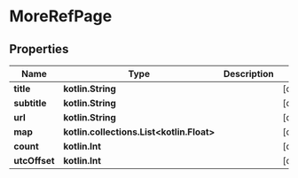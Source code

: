 
# MoreRefPage

## Properties
Name | Type | Description | Notes
------------ | ------------- | ------------- | -------------
**title** | **kotlin.String** |  |  [optional]
**subtitle** | **kotlin.String** |  |  [optional]
**url** | **kotlin.String** |  |  [optional]
**map** | **kotlin.collections.List&lt;kotlin.Float&gt;** |  |  [optional]
**count** | **kotlin.Int** |  |  [optional]
**utcOffset** | **kotlin.Int** |  |  [optional]



